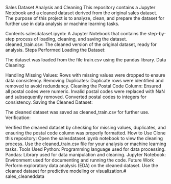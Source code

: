 Sales Dataset Analysis and Cleaning
This repository contains a Jupyter Notebook and a cleaned dataset derived from the original sales dataset. The purpose of this project is to analyze, clean, and prepare the dataset for further use in data analysis or machine learning tasks.

Contents
salesdataset.ipynb: A Jupyter Notebook that contains the step-by-step process of loading, cleaning, and saving the dataset.
cleaned_train.csv: The cleaned version of the original dataset, ready for analysis.
Steps Performed
Loading the Dataset:

The dataset was loaded from the file train.csv using the pandas library.
Data Cleaning:

Handling Missing Values: Rows with missing values were dropped to ensure data consistency.
Removing Duplicates: Duplicate rows were identified and removed to avoid redundancy.
Cleaning the Postal Code Column:
Ensured all postal codes were numeric.
Invalid postal codes were replaced with NaN and subsequently removed.
Converted postal codes to integers for consistency.
Saving the Cleaned Dataset:

The cleaned dataset was saved as cleaned_train.csv for further use.
Verification:

Verified the cleaned dataset by checking for missing values, duplicates, and ensuring the postal code column was properly formatted.
How to Use
Clone this repository:
Open the salesdataset.ipynb notebook to view the cleaning process.
Use the cleaned_train.csv file for your analysis or machine learning tasks.
Tools Used
Python: Programming language used for data processing.
Pandas: Library used for data manipulation and cleaning.
Jupyter Notebook: Environment used for documenting and running the code.
Future Work
Perform exploratory data analysis (EDA) on the cleaned dataset.
Use the cleaned dataset for predictive modeling or visualization.# sales_cleaneddata
